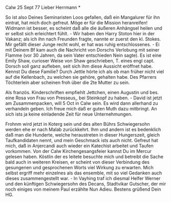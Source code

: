  Calw 25 Sept 77
Lieber Herrmann <Mogl>*

So ist also Deines Seminaristen Loos gefallen, daß ein Mangalurer für ihn eintrat, hat mich doch gefreut. Möge er für die Mission heranreifen! 
Widmann ist besser, es scheint daß alle die äußeren Anhängsel heilen und er selbst sich erleichtert fühlt. - Wir haben den Harry Stoton hier in der Vakanz; als ich ihn nach Freunden fragte, nannte er zuerst den kl. Stokes. Mir gefällt dieser Junge recht wohl, er hat was ruhig entschlossenes. - Ei mit Deinem Bf kam auch die Nachricht von Dorschs Verlobung mit seiner Flamme (vor 30 Jahren, da sein Vater entschieden Nein sagte). Es ist eine Emily Shaw, curioser Weise von Shaw geschrieben, T. eines engl capt. Dorsch soll ganz aufleben, seit sich ihm diese Aussicht eröffnet habe. Kennst Du diese Familie? Durch Jettle hörte ich als ob man früher nicht viel auf die Kellenbach, zu welchen sie gehöre, gehalten habe. Des Pfarrers Töchterlein aber scheinen froh über die 2te Mutter zu sein.

Als französ. Kinderschriften empfiehlt Jettchen, einen Augustin und bes. eine Rosa von Frau von Presseus‚, bei Steinkopf zu haben. - David ist jetzt am Zusammenpacken, will 5 Oct in Calw sein. Es wird dann allerhand zu verhandeln geben. Ich freue mich daß er guten Muth dazu mitbringt. An sich ists ja keine einladende Zeit für neue Unternehmungen.

Frohnm wird jetzt in Koterg sein und des alten Bührs Schwiegersohn werden ehe er nach Malab zurückkehrt. Ihm und andern ist es bedenklich daß man die Hunderte, welche heraustreten in dieser Hungerszeit, gleich Taufkandidaten nennt, und mein Geschmack ists auch nicht. Gefreut hat mich, daß in Anjercandi auch wieder ein Katechist arbeitet und Taufen vorkommen. 
Von der Calw Kirchengesangsfeier kannst Du im Mercur gelesen haben. Köstlin der es leitete besuchte mich und betreibt die Sache bald auch in weiteren Kreisen, er scheint von dieser Verbindung des gesungenen und gesprochenen Worts viel Wirkung zu erwarten. Mich selbst ergriff mehr einzelnes als das ensemble, mit so viel Gedanken auch dieses zusammengestellt war. - In Vayhing traf ich diesmal Helfer Werner und den künftigen Schwiegersohn des Decans, Stadtvikar Gutscher, der mir noch einiges von meinem Paul erzählte 
 Nun Adieu. Bestens grüßend
 Dein HG.
